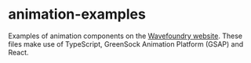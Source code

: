 # animation-examples
Examples of animation components on the [Wavefoundry website](https://wavefoundry.io). These files make use of TypeScript, GreenSock Animation Platform (GSAP) and React.
